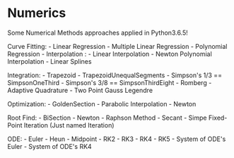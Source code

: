 # Numerics
Some Numerical Methods approaches applied in Python3.6.5!

Curve Fitting: 
    - Linear Regression
    - Multiple Linear Regression
    - Polynomial Regression
    - Interpolation : 
      - Linear Interpolation
      - Newton Polynomial Interpolation
      - Linear Splines
      
Integration:
    - Trapezoid
    - TrapezoidUnequalSegments
    - Simpson's 1/3 == SimpsonOneThird
    - Simpson's 3/8 == SimpsonThirdEight
    - Romberg
    - Adaptive Quadrature
    - Two Point Gauss Legendre

Optimization:
    - GoldenSection
    - Parabolic Interpolation
    - Newton

Root Find:
    - BiSection
    - Newton - Raphson Method
    - Secant 
    - Simpe Fixed-Point Iteration (Just named Iteration)

ODE:
    - Euler
    - Heun
    - Midpoint
    - RK2
    - RK3
    - RK4
    - RK5
    - System of ODE's Euler
    - System of ODE's RK4
